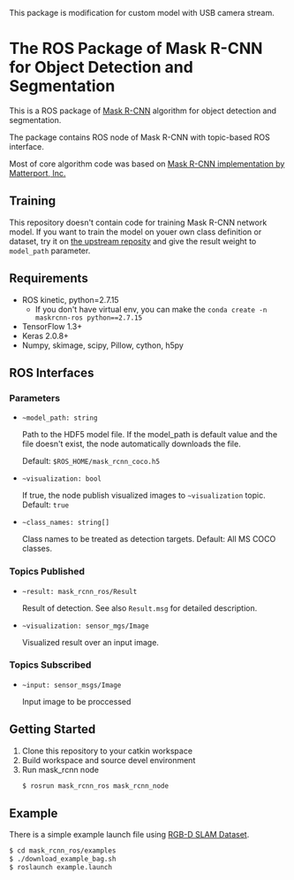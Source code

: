 This package is modification for custom model with USB camera stream.

# The ROS Package of Mask R-CNN for Object Detection and Segmentation

This is a ROS package of [Mask R-CNN](https://arxiv.org/abs/1703.06870) algorithm for object detection and segmentation.

The package contains ROS node of Mask R-CNN with topic-based ROS interface.

Most of core algorithm code was based on [Mask R-CNN implementation by Matterport, Inc. ](https://github.com/matterport/Mask_RCNN)

## Training

This repository doesn't contain code for training Mask R-CNN network model.
If you want to train the model on youer own class definition or dataset, try it on [the upstream reposity](https://github.com/matterport/Mask_RCNN) and give the result weight to `model_path` parameter.


## Requirements
* ROS kinetic, python=2.7.15
    * If you don't have virtual env, you can make the ```conda create -n maskrcnn-ros python==2.7.15```
* TensorFlow 1.3+
* Keras 2.0.8+
* Numpy, skimage, scipy, Pillow, cython, h5py

## ROS Interfaces

### Parameters

* `~model_path: string`

    Path to the HDF5 model file.
    If the model_path is default value and the file doesn't exist, the node automatically downloads the file.

    Default: `$ROS_HOME/mask_rcnn_coco.h5`

* `~visualization: bool`

    If true, the node publish visualized images to `~visualization` topic.
    Default: `true`

* `~class_names: string[]`

    Class names to be treated as detection targets.
    Default: All MS COCO classes.

### Topics Published

* `~result: mask_rcnn_ros/Result`

    Result of detection. See also `Result.msg` for detailed description.

* `~visualization: sensor_mgs/Image`

    Visualized result over an input image.


### Topics Subscribed

* `~input: sensor_msgs/Image`

    Input image to be proccessed

## Getting Started

1. Clone this repository to your catkin workspace
2. Build workspace and source devel environment
3. Run mask_rcnn node
      ~~~bash
      $ rosrun mask_rcnn_ros mask_rcnn_node
      ~~~

## Example

There is a simple example launch file using [RGB-D SLAM Dataset](https://vision.in.tum.de/data/datasets/rgbd-dataset/download).

~~~bash
$ cd mask_rcnn_ros/examples
$ ./download_example_bag.sh
$ roslaunch example.launch
~~~

